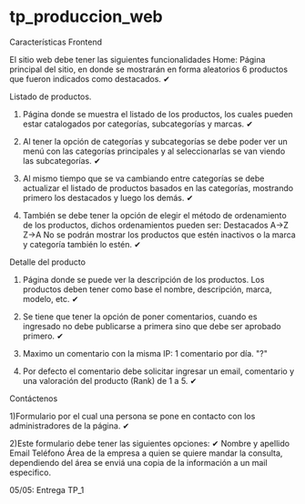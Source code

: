 # tp_produccion_web

Características Frontend 

El sitio web debe tener las siguientes funcionalidades
Home:
Página principal del sitio, en donde se mostrarán en forma aleatorios 6 productos que fueron indicados como destacados. ✔

Listado de productos.
1) Página donde se muestra el listado de los productos, los cuales pueden estar catalogados por categorías, subcategorías y marcas. ✔

2) Al tener la opción de categorías y subcategorías se debe poder ver un menú con las categorías principales y al seleccionarlas se van viendo las subcategorías. ✔

3) Al mismo tiempo que se va cambiando entre categorías se debe actualizar el listado de productos basados en las categorías, mostrando primero los destacados y luego los demás. ✔

4) También se debe tener la opción de elegir el método de ordenamiento de los productos, dichos ordenamientos pueden ser:
	Destacados
	A->Z
	Z->A
	No se podrán mostrar los productos que estén inactivos o la marca y categoría también lo estén. ✔


Detalle del producto
1) Página donde se puede ver la descripción de los productos. Los productos deben tener como base el nombre, descripción, marca, modelo, etc. ✔

2) Se tiene que tener la opción de poner comentarios, cuando es ingresado no debe publicarse a primera sino que debe ser aprobado primero. ✔

3) Maximo un comentario con la misma IP: 1 comentario por día. "?"

4) Por defecto el comentario debe solicitar ingresar un email, comentario y una valoración del producto (Rank) de 1 a 5. ✔

Contáctenos

1)Formulario por el cual una persona se pone en contacto con los administradores de la página. ✔

2)Este formulario debe tener las siguientes opciones: ✔
	Nombre y apellido
	Email
	Teléfono
	Área de la empresa a quien se quiere mandar la consulta, dependiendo del área se enviá una copia de la información a un mail especifico.

05/05: Entrega TP_1